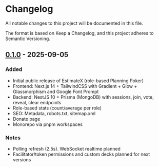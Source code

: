 # Changelog

All notable changes to this project will be documented in this file.

The format is based on Keep a Changelog, and this project adheres to Semantic Versioning.

## [0.1.0] - 2025-09-05
### Added
- Initial public release of EstimateX (role-based Planning Poker)
- Frontend: Next.js 14 + TailwindCSS with Gradient + Glow + Glassmorphism and Google Font Prompt
- Backend: NestJS 10 + Prisma (MongoDB) with sessions, join, vote, reveal, clear endpoints
- Role-based stats (count/average per role)
- SEO: Metadata, robots.txt, sitemap.xml
- Donate page
- Monorepo via pnpm workspaces

### Notes
- Polling refresh (2.5s). WebSocket realtime planned
- Facilitator/token permissions and custom decks planned for next versions

[0.1.0]: https://github.com/ChunWarayut/EstimateX/releases/tag/v0.1.0
